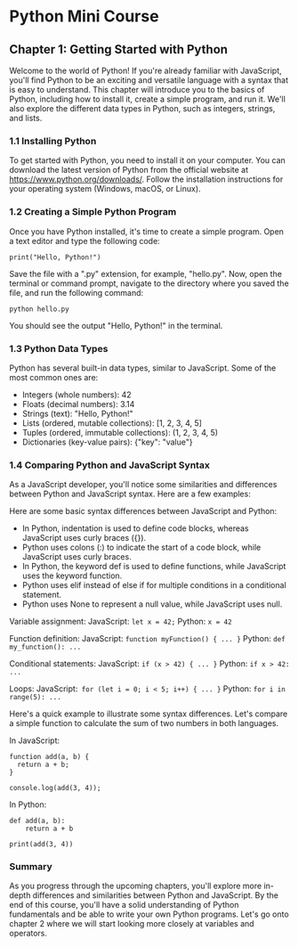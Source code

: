 # Python Mini Course

## Chapter 1: Getting Started with Python

Welcome to the world of Python! If you're already familiar with JavaScript, you'll find Python to be an exciting and versatile language with a syntax that is easy to understand. This chapter will introduce you to the basics of Python, including how to install it, create a simple program, and run it. We'll also explore the different data types in Python, such as integers, strings, and lists.

### 1.1 Installing Python

To get started with Python, you need to install it on your computer. You can download the latest version of Python from the official website at https://www.python.org/downloads/. Follow the installation instructions for your operating system (Windows, macOS, or Linux).

### 1.2 Creating a Simple Python Program

Once you have Python installed, it's time to create a simple program. Open a text editor and type the following code:

```
print("Hello, Python!")
```

Save the file with a ".py" extension, for example, "hello.py". Now, open the terminal or command prompt, navigate to the directory where you saved the file, and run the following command:

```
python hello.py
```

You should see the output "Hello, Python!" in the terminal.

### 1.3 Python Data Types

Python has several built-in data types, similar to JavaScript. Some of the most common ones are:

- Integers (whole numbers): 42
- Floats (decimal numbers): 3.14
- Strings (text): "Hello, Python!"
- Lists (ordered, mutable collections): [1, 2, 3, 4, 5]
- Tuples (ordered, immutable collections): (1, 2, 3, 4, 5)
- Dictionaries (key-value pairs): {"key": "value"}

### 1.4 Comparing Python and JavaScript Syntax

As a JavaScript developer, you'll notice some similarities and differences between Python and JavaScript syntax. Here are a few examples:

Here are some basic syntax differences between JavaScript and Python:

- In Python, indentation is used to define code blocks, whereas JavaScript uses curly braces ({}).
- Python uses colons (:) to indicate the start of a code block, while JavaScript uses curly braces.
- In Python, the keyword def is used to define functions, while JavaScript uses the keyword function.
- Python uses elif instead of else if for multiple conditions in a conditional statement.
- Python uses None to represent a null value, while JavaScript uses null.

Variable assignment:
JavaScript: `let x = 42;`
Python: `x = 42`

Function definition:
JavaScript: `function myFunction() { ... }`
Python: `def my_function(): ...`

Conditional statements:
JavaScript: `if (x > 42) { ... }`
Python: `if x > 42: ...`

Loops:
JavaScript:` for (let i = 0; i < 5; i++) { ... }`
Python: `for i in range(5): ...`

Here's a quick example to illustrate some syntax differences. Let's compare a simple function to calculate the sum of two numbers in both languages.

In JavaScript:

```
function add(a, b) {
  return a + b;
}

console.log(add(3, 4));
```

In Python:

```
def add(a, b):
    return a + b

print(add(3, 4))
```

### Summary 

As you progress through the upcoming chapters, you'll explore more in-depth differences and similarities between Python and JavaScript. By the end of this course, you'll have a solid understanding of Python fundamentals and be able to write your own Python programs. Let's go onto chapter 2 where we will start looking more closely at variables and operators.



